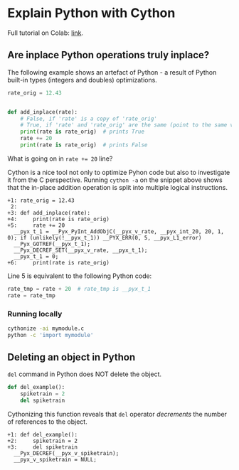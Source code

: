 # Explain Python with Cython

Full tutorial on Colab: [link](https://colab.research.google.com/drive/1abuBuRwBdFWbKTQxivA6q5ZUDlgGS9-c?usp=sharing).

## Are inplace Python operations truly inplace?

The following example shows an artefact of Python - a result of Python built-in types (integers and doubles) optimizations.


```python
rate_orig = 12.43


def add_inplace(rate):
    # False, if 'rate' is a copy of 'rate_orig'
    # True, if 'rate' and 'rate_orig' are the same (point to the same virtual memory address)
    print(rate is rate_orig)  # prints True
    rate += 20
    print(rate is rate_orig)  # prints False
```

What is going on in `rate += 20` line?

Cython is a nice tool not only to optimize Pyhon code but also to investigate it from the C perspective. Running `cython -a` on the snippet above shows that the in-place addition operation is split into multiple logical instructions.

```
+1: rate_orig = 12.43
 2: 
+3: def add_inplace(rate):
+4:     print(rate is rate_orig)
+5:     rate += 20
  __pyx_t_1 = __Pyx_PyInt_AddObjC(__pyx_v_rate, __pyx_int_20, 20, 1, 0); if (unlikely(!__pyx_t_1)) __PYX_ERR(0, 5, __pyx_L1_error)
  __Pyx_GOTREF(__pyx_t_1);
  __Pyx_DECREF_SET(__pyx_v_rate, __pyx_t_1);
  __pyx_t_1 = 0;
+6:     print(rate is rate_orig)
```

Line 5 is equivalent to the following Python code:

```python
rate_tmp = rate + 20  # rate_tmp is __pyx_t_1
rate = rate_tmp
```

### Running locally

```bash
cythonize -ai mymodule.c
python -c 'import mymodule'
```

## Deleting an object in Python

`del` command in Python does NOT delete the object.

```python
def del_example():
    spiketrain = 2
    del spiketrain
```

Cythonizing this function reveals that `del` operator *decrements* the number of references to the object.

```
+1: def del_example():
+2:     spiketrain = 2
+3:     del spiketrain
  __Pyx_DECREF(__pyx_v_spiketrain);
  __pyx_v_spiketrain = NULL;
```